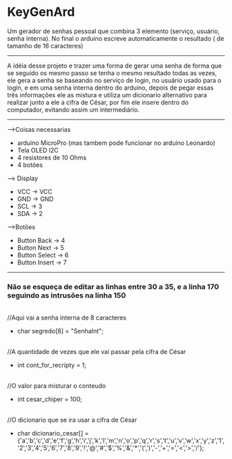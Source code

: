 # KeyGenArd
Um gerador de senhas pessoal que combina 3 elemento (serviço, usuário, senha interna). No final o arduino escreve automaticamente o resultado ( de tamanho de 16 caracteres)

<hr>

A idéia desse projeto e trazer uma forma de gerar uma senha de forma que se seguido os mesmo passo se tenha o mesmo resultado todas as vezes, ele gera a senha se baseando no serviço de login, no usuário usado para o login, e em uma senha interna dentro do arduino, depois de pegar essas três informações ele as mistura e utiliza um dicionario alternativo para realizar junto a ele a cifra de César, por fim ele insere dentro do computador, evitando assim um intermediário.

<hr>

-->Coisas necessarias
 * arduino MicroPro (mas tambem pode funcionar no arduino Leonardo)
 * Tela OLED I2C
 * 4 resistores de 10 Ohms
 * 4 botões
 
--> Display
 * VCC -> VCC
 * GND -> GND
 * SCL -> 3
 * SDA -> 2
 
-->Botões
 * Button Back -> 4
 * Button Next -> 5
 * Button Select -> 6
 * Button Insert -> 7
 
<hr>

<h3>Não se esqueça de editar as linhas entre 30 a 35, e a linha 170 seguindo as intrusões na linha 150</h3>
<br>//Aqui vai a senha interna de 8 caracteres
<ul><li>char segredo[8] = "SenhaInt";</li></ul>
<br>//A quantidade de vezes que ele vai passar pela cifra de César
<ul><li>int cont_for_recripty = 1;</li></ul>
<br>//O valor para misturar o conteudo 
<ul><li>int cesar_chiper = 100;</li></ul>
<br>//O dicionario que se ira usar a cifra de César
<ul><li>char dicionario_cesar[] = {'a','b','c','d','e','f','g','h','i','j','k','l','m','n','o','p','q','r','s','t','u','v','w','x','y','z','1','2','3','4','5','6','7','8','9','!','@','#','$','%','&','*','(',')','-','+','=','<','>','/'};</li></ul>


